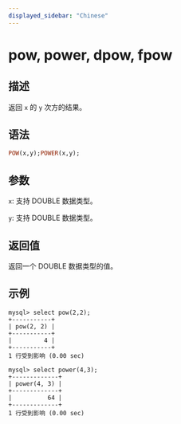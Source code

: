 ```yaml
---
displayed_sidebar: "Chinese"
---
```


# pow, power, dpow, fpow

## 描述

返回 `x` 的 `y` 次方的结果。

## 语法

```Haskell
POW(x,y);POWER(x,y);
```

## 参数

`x`: 支持 DOUBLE 数据类型。

`y`: 支持 DOUBLE 数据类型。

## 返回值

返回一个 DOUBLE 数据类型的值。

## 示例

```Plain
mysql> select pow(2,2);
+-----------+
| pow(2, 2) |
+-----------+
|         4 |
+-----------+
1 行受到影响 (0.00 sec)

mysql> select power(4,3);
+-------------+
| power(4, 3) |
+-------------+
|          64 |
+-------------+
1 行受到影响 (0.00 sec)
```